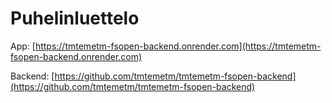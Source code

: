# Puhelinluettelo

App: [https://tmtemetm-fsopen-backend.onrender.com](https://tmtemetm-fsopen-backend.onrender.com)

Backend: [https://github.com/tmtemetm/tmtemetm-fsopen-backend](https://github.com/tmtemetm/tmtemetm-fsopen-backend)
